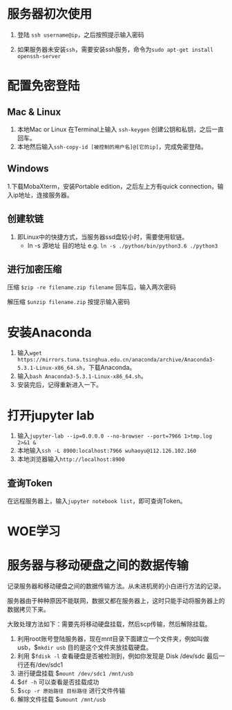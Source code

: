 # 服务器初次使用

1. 登陆 `ssh username@ip`，之后按照提示输入密码

2. 如果服务器未安装`ssh`，需要安装ssh服务，命令为`sudo apt-get install openssh-server`

   

# 配置免密登陆

## Mac & Linux

1. 本地Mac or Linux 在Terminal上输入 `ssh-keygen` 创建公钥和私钥，之后一直回车。
2. 本地然后输入`ssh-copy-id [被控制的用户名]@[它的ip]`，完成免密登陆。

## Windows

1.下载MobaXterm，安装Portable edition，之后左上方有quick connection，输入ip地址，连接服务器。



## 创建软链

1. 即Linux中的快捷方式，当服务器ssd盘较小时，需要使用软链。
   * ln -s 源地址 目的地址 e.g.  `ln -s ./python/bin/python3.6 ./python3`

## 进行加密压缩

压缩 `$zip -re filename.zip filename`  回车后，输入两次密码

解压缩 `$unzip filename.zip` 按提示输入密码


# 安装Anaconda

1. 输入`wget https://mirrors.tuna.tsinghua.edu.cn/anaconda/archive/Anaconda3-5.3.1-Linux-x86_64.sh`，下载Anaconda。
2. 输入`bash Anaconda3-5.3.1-Linux-x86_64.sh`。
3. 安装完后，记得重新进入一下。

# 打开jupyter lab

1. 输入`jupyter-lab --ip=0.0.0.0 --no-browser --port=7966 1>tmp.log 2>&1 &`
2. 本地输入`ssh -L 8900:localhost:7966 wuhaoyu@112.126.102.160`
3. 本地浏览器输入`http://localhost:8900`



## 查询Token

在远程服务器上，输入`jupyter notebook list`，即可查询Token。



# WOE学习






# 服务器与移动硬盘之间的数据传输

记录服务器和移动硬盘之间的数据传输方法。从未进机房的小白进行方法的记录。

服务器由于种种原因不能联网，数据又都在服务器上，这时只能手动将服务器上的数据拷贝下来。

大致处理方法如下：需要先将移动硬盘挂载，然后scp传输，然后解除挂载。

1. 利用root账号登陆服务器，现在mnt目录下面建立一个文件夹，例如叫做usb，$`mkdir usb` 目的是这个文件夹放挂载硬盘。
2. 利用 $`fdisk -l` 查看硬盘是否被检测到，例如你发现是 Disk /dev/sdc  最后一行还有/dev/sdc1
3. 进行硬盘挂载 $`mount /dev/sdc1 /mnt/usb`
4. $`df -h` 可以查看是否挂载成功
5. $`scp -r 原始路径 目标路径` 进行文件传输
6. 解除文件挂载 $`umount /mnt/usb` 


